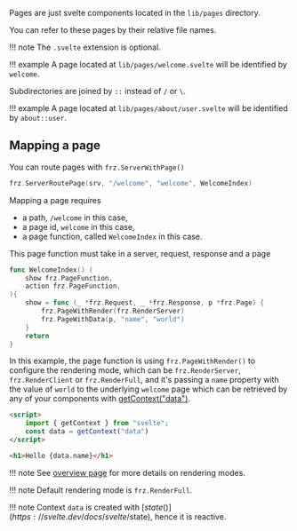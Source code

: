 Pages are just svelte components located in the `lib/pages` directory.

You can refer to these pages by their relative file names.

!!! note
	The `.svelte` extension is optional.

!!! example
	A page located at `lib/pages/welcome.svelte` will be identified by `welcome`.

Subdirectories are joined by `::` instead of `/` or `\`.

!!! example
	A page located at `lib/pages/about/user.svelte` will be identified by `about::user`.


## Mapping a page

You can route pages with `frz.ServerWithPage()`

```go
frz.ServerRoutePage(srv, "/welcome", "welcome", WelcomeIndex)
```

Mapping a page requires 

- a path, `/welcome` in this case, 
- a page id, `welcome` in this case,
- a page function, called `WelcomeIndex` in this case.

This page function must take in a server, request, response and a page

```go
func WelcomeIndex() (
	show frz.PageFunction,
	action frz.PageFunction,
){
	show = func (_ *frz.Request, _ *frz.Response, p *frz.Page) {
		frz.PageWithRender(frz.RenderServer)
		frz.PageWithData(p, "name", "world")
	}
	return
}
```

In this example, the page function is using `frz.PageWithRender()` 
to configure the rendering mode, 
which can be `frz.RenderServer`, `frz.RenderClient` or `frz.RenderFull`,
and it's passing a `name` property with the value of `world` to the 
underlying `welcome` page which can be retrieved 
by any of your components with [getContext("data")](https://svelte.dev/docs/svelte/svelte#getContext).


```html
<script>
    import { getContext } from "svelte";
    const data = getContext("data")
</script>

<h1>Hello {data.name}</h1>
```

!!! note
	See [overview page](./overview.md) for more details on rendering modes.

!!! note
	Default rendering mode is `frz.RenderFull`.

!!! note
	Context `data` is created with [$state()](https://svelte.dev/docs/svelte/$state), hence it is reactive.